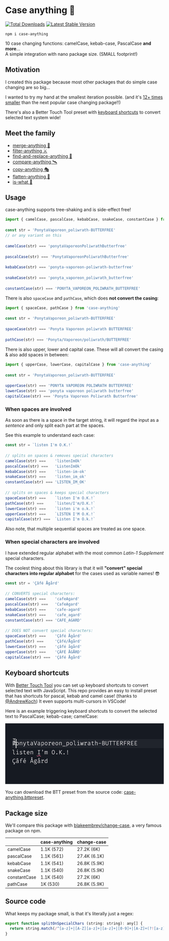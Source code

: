 # Case anything 🐫

<a href="https://www.npmjs.com/package/case-anything"><img src="https://img.shields.io/npm/v/case-anything.svg" alt="Total Downloads"></a>
<a href="https://www.npmjs.com/package/case-anything"><img src="https://img.shields.io/npm/dw/case-anything.svg" alt="Latest Stable Version"></a>

```
npm i case-anything
```

10 case changing functions: camelCase, kebab-case, PascalCase **and more**...<br />
A simple integration with nano package size. (SMALL footprint!)

## Motivation

I created this package because most other packages that do simple case changing are so big...

I wanted to try my hand at the smallest iteration possible. (and it's [12+ times smaller](#package-size) than the next popular case changing package!!)

There's also a Better Touch Tool preset with [keyboard shortcuts](#keyboard-shortcuts) to convert selected text system wide!

## Meet the family

- [merge-anything 🥡](https://github.com/mesqueeb/merge-anything)
- [filter-anything ⚔️](https://github.com/mesqueeb/filter-anything)
- [find-and-replace-anything 🎣](https://github.com/mesqueeb/find-and-replace-anything)
- [compare-anything 🛰](https://github.com/mesqueeb/compare-anything)
- [copy-anything 🎭](https://github.com/mesqueeb/copy-anything)
- [flatten-anything 🏏](https://github.com/mesqueeb/flatten-anything)
- [is-what 🙉](https://github.com/mesqueeb/is-what)

## Usage

case-anything supports tree-shaking and is side-effect free!

```js
import { camelCase, pascalCase, kebabCase, snakeCase, constantCase } from 'case-anything'

const str = 'PonytaVaporeon_poliwrath-BUTTERFREE'
// or any variant on this

camelCase(str) === 'ponytaVaporeonPoliwrathButterfree'

pascalCase(str) === 'PonytaVaporeonPoliwrathButterfree'

kebabCase(str) === 'ponyta-vaporeon-poliwrath-butterfree'

snakeCase(str) === 'ponyta_vaporeon_poliwrath_butterfree'

constantCase(str) === 'PONYTA_VAPOREON_POLIWRATH_BUTTERFREE'
```

There is also `spaceCase` and `pathCase`, which does **not convert the casing**:

```js
import { spaceCase, pathCase } from 'case-anything'

const str = 'PonytaVaporeon_poliwrath-BUTTERFREE'

spaceCase(str) === 'Ponyta Vaporeon poliwrath BUTTERFREE'

pathCase(str) === 'Ponyta/Vaporeon/poliwrath/BUTTERFREE'
```

There is also upper, lower and capital case. These will all convert the casing & also add spaces in between:

```js
import { upperCase, lowerCase, capitalCase } from 'case-anything'

const str = 'PonytaVaporeon_poliwrath-BUTTERFREE'

upperCase(str) === 'PONYTA VAPOREON POLIWRATH BUTTERFREE'
lowerCase(str) === 'ponyta vaporeon poliwrath butterfree'
capitalCase(str) === 'Ponyta Vaporeon Poliwrath Butterfree'
```

### When spaces are involved

As soon as there is a space in the target string, it will regard the input as a _sentence_ and only split each part at the spaces.

See this example to understand each case:

<!-- prettier-ignore-start -->
```js
const str = `listen I'm O.K.!`

// splits on spaces & removes special characters
camelCase(str) ===    'listenImOk'
pascalCase(str) ===   'ListenImOk'
kebabCase(str) ===    'listen-im-ok'
snakeCase(str) ===    'listen_im_ok'
constantCase(str) === 'LISTEN_IM_OK'

// splits on spaces & keeps special characters
spaceCase(str) ===    `listen I'm O.K.!`
pathCase(str) ===     `listen/I'm/O.K.!`
lowerCase(str) ===    `listen i'm o.k.!`
upperCase(str) ===    `LISTEN I'M O.K.!`
capitalCase(str) ===  `Listen I'm O.k.!`
```
<!-- prettier-ignore-end -->

Also note, that multiple sequential spaces are treated as one space.

### When special characters are involved

I have extended regular alphabet with the most common _Latin-1 Supplement_ special characters.

The coolest thing about this library is that it will **"convert" special characters into regular alphabet** for the cases used as variable names! 😎

<!-- prettier-ignore-start -->
```js
const str = 'Çâfé Ågård'

// CONVERTS special characters:
camelCase(str) ===    'cafeAgard'
pascalCase(str) ===   'CafeAgard'
kebabCase(str) ===    'cafe-agard'
snakeCase(str) ===    'cafe_agard'
constantCase(str) === 'CAFE_AGARD'

// DOES NOT convert special characters:
spaceCase(str) ===    'Çâfé Ågård'
pathCase(str) ===     'Çâfé/Ågård'
lowerCase(str) ===    'çâfé ågård'
upperCase(str) ===    'ÇÂFÉ ÅGÅRD'
capitalCase(str) ===  'Çâfé Ågård'
```
<!-- prettier-ignore-end -->

## Keyboard shortcuts

With [Better Touch Tool](https://folivora.ai) you can set up keyboard shortcuts to convert selected text with JavaScript. This repo provides an easy to install preset that has shortcuts for pascal, kebab and camel case! (thanks to [@AndrewKoch](https://github.com/AndrewKoch)) It even supports multi-cursors in VSCode!

Here is an example triggering keyboard shortcuts to convert the selected text to PascalCase; kebab-case; camelCase:

![keyboard shortcuts example](.media/case-anything%20VSCode.gif?raw=true)

You can download the BTT preset from the source code: [case-anything.bttpreset](case-anything.bttpreset).

## Package size

We'll compare this package with [blakeembrey/change-case](https://github.com/blakeembrey/change-case), a very famous package on npm.

|              | case-anything | change-case  |
| ------------ | ------------- | ------------ |
| camelCase    | 1.1K (572)    | 27.2K (6K)   |
| pascalCase   | 1.1K (561)    | 27.4K (6.1K) |
| kebabCase    | 1.1K (541)    | 26.8K (5.9K) |
| snakeCase    | 1.1K (540)    | 26.8K (5.9K) |
| constantCase | 1.1K (540)    | 27.2K (6K)   |
| pathCase     | 1K (530)      | 26.8K (5.9K) |

## Source code

What keeps my package small, is that it's literally just a regex:

```js
export function splitOnSpecialChars (string: string): any[] {
  return string.match(/^[a-z]+|[A-Z][a-z]+|[a-z]+|[0-9]+|[A-Z]+(?![a-z])/g)
}
```
